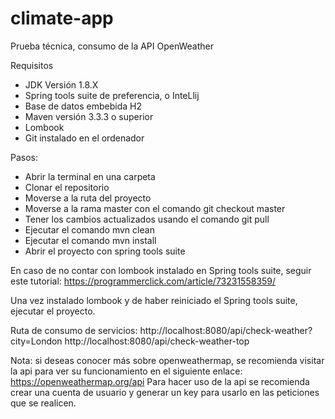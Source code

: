 # climate-app
Prueba técnica, consumo de la API OpenWeather

Requisitos 
- JDK Versión 1.8.X
- Spring tools suite de preferencia, o InteLlij
- Base de datos embebida H2
- Maven versión 3.3.3 o superior
- Lombook 
- Git instalado en el ordenador

Pasos:
- Abrir la terminal en una carpeta
- Clonar el repositorio
- Moverse a la ruta del proyecto
- Moverse a la rama master con el comando git checkout master
- Tener los cambios actualizados usando el comando git pull
- Ejecutar  el comando mvn clean
- Ejecutar el comando mvn install
- Abrir el proyecto con spring tools suite 

En caso de no contar con lombook instalado en Spring tools suite, seguir este tutorial: 
https://programmerclick.com/article/73231558359/

Una vez instalado lombook y de haber reiniciado el Spring tools suite, ejecutar el proyecto.

Ruta de consumo de servicios: 
http://localhost:8080/api/check-weather?city=London
http://localhost:8080/api/check-weather-top

Nota: si deseas conocer más sobre openweathermap, se recomienda visitar la api para ver su funcionamiento en el siguiente enlace: https://openweathermap.org/api
Para hacer uso de la api se recomienda crear una cuenta de usuario y generar un key para usarlo en las peticiones que se realicen.

